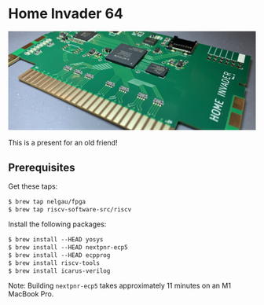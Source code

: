 # Home Invader 64

![Hero](docs/images/hero.jpg)

This is a present for an old friend!

## Prerequisites

Get these taps:

    $ brew tap nelgau/fpga
    $ brew tap riscv-software-src/riscv

Install the following packages:

    $ brew install --HEAD yosys
    $ brew install --HEAD nextpnr-ecp5
    $ brew install --HEAD ecpprog
    $ brew install riscv-tools
    $ brew install icarus-verilog

Note: Building `nextpnr-ecp5` takes approximately 11 minutes on an M1 MacBook Pro.
